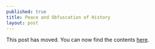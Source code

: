 ```yaml
---
published: true
title: Peace and Obfuscation of History
layout: post
---
```

This post has moved. You can now find the contents [here](http://reasononfaith.com/post/146805347951/peace-and-obfuscation-of-history).